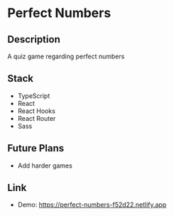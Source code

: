 # Perfect Numbers

## Description

A quiz game regarding perfect numbers

## Stack

- TypeScript
- React
- React Hooks
- React Router
- Sass

## Future Plans

- Add harder games

## Link

- Demo: https://perfect-numbers-f52d22.netlify.app
